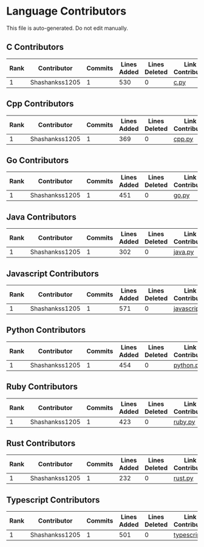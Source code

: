 # Language Contributors

This file is auto-generated. Do not edit manually.

## C Contributors

| Rank | Contributor | Commits | Lines Added | Lines Deleted | Link to Contributions |
|---|---|---|---|---|---|
| 1 | Shashankss1205 | 1 | 530 | 0 | [c.py](https://github.com/Shashankss1205/CodeGraphContext/commits/main/src/codegraphcontext/tools/languages/c.py?author=shashankshekharsingh1205@gmail.com) |


## Cpp Contributors

| Rank | Contributor | Commits | Lines Added | Lines Deleted | Link to Contributions |
|---|---|---|---|---|---|
| 1 | Shashankss1205 | 1 | 369 | 0 | [cpp.py](https://github.com/Shashankss1205/CodeGraphContext/commits/main/src/codegraphcontext/tools/languages/cpp.py?author=shashankshekharsingh1205@gmail.com) |


## Go Contributors

| Rank | Contributor | Commits | Lines Added | Lines Deleted | Link to Contributions |
|---|---|---|---|---|---|
| 1 | Shashankss1205 | 1 | 451 | 0 | [go.py](https://github.com/Shashankss1205/CodeGraphContext/commits/main/src/codegraphcontext/tools/languages/go.py?author=shashankshekharsingh1205@gmail.com) |


## Java Contributors

| Rank | Contributor | Commits | Lines Added | Lines Deleted | Link to Contributions |
|---|---|---|---|---|---|
| 1 | Shashankss1205 | 1 | 302 | 0 | [java.py](https://github.com/Shashankss1205/CodeGraphContext/commits/main/src/codegraphcontext/tools/languages/java.py?author=shashankshekharsingh1205@gmail.com) |


## Javascript Contributors

| Rank | Contributor | Commits | Lines Added | Lines Deleted | Link to Contributions |
|---|---|---|---|---|---|
| 1 | Shashankss1205 | 1 | 571 | 0 | [javascript.py](https://github.com/Shashankss1205/CodeGraphContext/commits/main/src/codegraphcontext/tools/languages/javascript.py?author=shashankshekharsingh1205@gmail.com) |


## Python Contributors

| Rank | Contributor | Commits | Lines Added | Lines Deleted | Link to Contributions |
|---|---|---|---|---|---|
| 1 | Shashankss1205 | 1 | 454 | 0 | [python.py](https://github.com/Shashankss1205/CodeGraphContext/commits/main/src/codegraphcontext/tools/languages/python.py?author=shashankshekharsingh1205@gmail.com) |


## Ruby Contributors

| Rank | Contributor | Commits | Lines Added | Lines Deleted | Link to Contributions |
|---|---|---|---|---|---|
| 1 | Shashankss1205 | 1 | 423 | 0 | [ruby.py](https://github.com/Shashankss1205/CodeGraphContext/commits/main/src/codegraphcontext/tools/languages/ruby.py?author=shashankshekharsingh1205@gmail.com) |


## Rust Contributors

| Rank | Contributor | Commits | Lines Added | Lines Deleted | Link to Contributions |
|---|---|---|---|---|---|
| 1 | Shashankss1205 | 1 | 232 | 0 | [rust.py](https://github.com/Shashankss1205/CodeGraphContext/commits/main/src/codegraphcontext/tools/languages/rust.py?author=shashankshekharsingh1205@gmail.com) |


## Typescript Contributors

| Rank | Contributor | Commits | Lines Added | Lines Deleted | Link to Contributions |
|---|---|---|---|---|---|
| 1 | Shashankss1205 | 1 | 501 | 0 | [typescript.py](https://github.com/Shashankss1205/CodeGraphContext/commits/main/src/codegraphcontext/tools/languages/typescript.py?author=shashankshekharsingh1205@gmail.com) |


